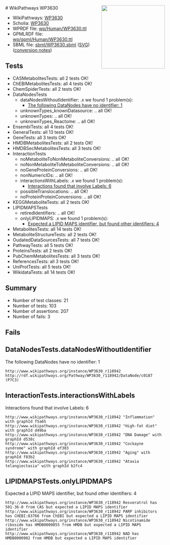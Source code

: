 <img style="float: right; width: 200px" src="../logo.png" />
# WikiPathways WP3630

* WikiPathways: [WP3630](https://identifiers.org/wikipathways:WP3630)
* Scholia: [WP3630](https://scholia.toolforge.org/wikipathways/WP3630)
* WPRDF file: [wp/Human/WP3630.ttl](../wp/Human/WP3630.ttl)
* GPMLRDF file: [wp/gpml/Human/WP3630.ttl](../wp/gpml/Human/WP3630.ttl)
* SBML file: [sbml/WP3630.sbml](../sbml/WP3630.sbml) ([SVG](../sbml/WP3630.svg)) ([conversion notes](../sbml/WP3630.txt))

## Tests
* CASMetabolitesTests: all 2 tests OK!
* ChEBIMetabolitesTests: all 4 tests OK!
* ChemSpiderTests: all 2 tests OK!
* DataNodesTests
    * dataNodesWithoutIdentifier: .x we found 1 problem(s):
        * [The following DataNodes have no identifier: 1](#d2d32fa0)
    * unknownTypes_knownDatasource: .. all OK!
    * unknownTypes: .. all OK!
    * unknownTypes_Reactome: .. all OK!
* EnsemblTests: all 4 tests OK!
* GeneralTests: all 13 tests OK!
* GeneTests: all 3 tests OK!
* HMDBMetabolitesTests: all 2 tests OK!
* HMDBSecMetabolitesTests: all 3 tests OK!
* InteractionTests
    * noMetaboliteToNonMetaboliteConversions: .. all OK!
    * noNonMetaboliteToMetaboliteConversions: .. all OK!
    * noGeneProteinConversions: .. all OK!
    * nonNumericIDs: .. all OK!
    * interactionsWithLabels: .x we found 1 problem(s):
        * [Interactions found that involve Labels: 6](#630d267d)
    * possibleTranslocations: .. all OK!
    * noProteinProteinConversions: .. all OK!
* KEGGMetaboliteTests: all 2 tests OK!
* LIPIDMAPSTests
    * retiredIdentifiers: .. all OK!
    * onlyLIPIDMAPS: .x we found 1 problem(s):
        * [Expected a LIPID MAPS identifier, but found other identifiers: 4](#48cc60bb)
* MetabolitesTests: all 14 tests OK!
* MetaboliteStructureTests: all 2 tests OK!
* OudatedDataSourcesTests: all 7 tests OK!
* PathwayTests: all 5 tests OK!
* ProteinsTests: all 2 tests OK!
* PubChemMetabolitesTests: all 3 tests OK!
* ReferencesTests: all 3 tests OK!
* UniProtTests: all 5 tests OK!
* WikidataTests: all 14 tests OK!


## Summary

* Number of test classes: 21
* Number of tests: 103
* Number of assertions: 207
* Number of fails: 3

## Fails

<a name="d2d32fa0" />

## DataNodesTests.dataNodesWithoutIdentifier

The following DataNodes have no identifier: 1
```
http://www.wikipathways.org/instance/WP3630_r118942 http://rdf.wikipathways.org/Pathway/WP3630_r118942/DataNode/c0187 (P7C3)
```

<a name="630d267d" />

## InteractionTests.interactionsWithLabels

Interactions found that involve Labels: 6
```
http://www.wikipathways.org/instance/WP3630_r118942 "Inflammation" with graphId f5a65
http://www.wikipathways.org/instance/WP3630_r118942 "High-fat diet" with graphId d49ba
http://www.wikipathways.org/instance/WP3630_r118942 "DNA Damage" with graphId d538c
http://www.wikipathways.org/instance/WP3630_r118942 "Cockayne syndrome" with graphId ef303
http://www.wikipathways.org/instance/WP3630_r118942 "Aging" with graphId f83b2
http://www.wikipathways.org/instance/WP3630_r118942 "Ataxia telangiectasia" with graphId b2fc4
```

<a name="48cc60bb" />

## LIPIDMAPSTests.onlyLIPIDMAPS

Expected a LIPID MAPS identifier, but found other identifiers: 4
```
http://www.wikipathways.org/instance/WP3630_r118942 Resveratrol has 501-36-0 from CAS but expected a LIPID MAPS identifier
http://www.wikipathways.org/instance/WP3630_r118942 PARP inhibitors has CHEBI:83766 from ChEBI but expected a LIPID MAPS identifier
http://www.wikipathways.org/instance/WP3630_r118942 Nicotinamide riboside has HMDB0000855 from HMDB but expected a LIPID MAPS identifier
http://www.wikipathways.org/instance/WP3630_r118942 NAD has HMDB0000902 from HMDB but expected a LIPID MAPS identifier
```

